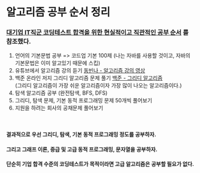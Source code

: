 # 알고리즘 공부 순서 정리

### [대기업 IT직군 코딩테스트 합격을 위한 현실적이고 직관적인 공부 순서](https://www.youtube.com/watch?v=ukkLCl9yBvE) 를 참조했다.

1. 언어의 기본문법 공부 => 코드업 기본 100제 (나는 자바를 사용할 것이고, 자바의 기본문법은 이미 알고있기 때문에 스킵)
2. 유튜브에서 알고리즘 강의 듣기 [동빈나 - 알고리즘 강의 영상](https://www.youtube.com/watch?v=qQ5iLNjpxSk&list=PLRx0vPvlEmdDHxCvAQS1_6XV4deOwfVrz)
3. 백준 온라인 저지 그리디 알고리즘 문제 풀기 [백준 - 그리디 알고리즘](https://www.acmicpc.net/problemset?sort=ac_desc&algo=33)<br>
(그리디 알고리즘이 가장 쉬운 알고리즘이자 가장 많이 나오는 알고리즘이다.)
4. 탐색 알고리즘 공부 (완전탐색, BFS, DFS)
5. 그리디, 탐색 문제, 기본 동적 프로그래밍 문제 50개씩 풀어보기
6. 지원을 하려는 회사의 공채문제 풀어보기

<br>

#### 결과적으로 우선 그리디, 탐색, 기본 동적 프로그래밍 정도를 공부하자.
#### 그리고 그래프 이론, 중급 및 고급 동적 프로그래밍, 문자열을 공부하자.
#### 단순히 기업 합격 수준의 코딩테스트가 목적이라면 고급 알고리즘은 공부할 필요가 없다.
